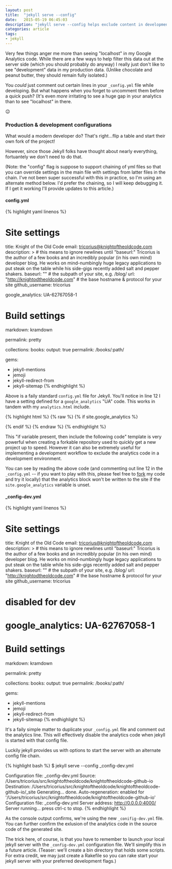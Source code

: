 ```yaml
---
layout: post
title:  "jekyll serve --config"
date:   2015-05-19 06:45:03
description: "jekyll serve --config helps exclude content in development"
categories: article
tags:
- jekyll
---
```


Very few things anger me more than seeing "localhost" in my Google Analytics code. While there are a few ways to help filter this data out at the server side (which you should probably do anyway) I really just don't like to see "development" data in my production data. (Unlike chocolate and peanut butter, they should remain fully isolated.)

You *could* just comment out certain lines in your `_config.yml` file while developing. But what happens when you forget to uncomment them before a quick push? (It's even *more* irritating to see a huge gap in your analytics than to see "localhost" in there. 

:wink:

### Production & development configurations

What would a modern developer do? That's right...flip a table and start their own fork of the project!

However, since those Jekyll folks have thought about nearly everything, fortuantely we don't need to do that.

(Note: the "config" flag is suppose to support chaining of yml files so that you can override settings in the main file with settings from latter files in the chain. I've not been super successful with this in practice, so I'm using an alternate method below. I'd prefer the chaining, so I will keep debugging it. If I get it working I'll provide updates to this article.)

#### config.yml

{% highlight yaml linenos %}
# Site settings
title: Knight of the Old Code
email: tricorius@knightoftheoldcode.com
description: > # this means to ignore newlines until "baseurl:"
  Tricorius is the author of a few books and an incredibly popular (in his own mind) 
  developer blog. He works on mind-numbingly huge legacy applications to put steak on
  the table while his side-gigs recently added salt and pepper shakers.
baseurl: "" # the subpath of your site, e.g. /blog/
url: "http://knightodtheoldcode.com" # the base hostname & protocol for your site
github_username:  tricorius

google_analytics: UA-62767058-1

# Build settings
markdown: kramdown

permalink: pretty

collections:
  books:
    output: true
    permalink: /books/:path/
    
gems:
- jekyll-mentions
- jemoji
- jekyll-redirect-from
- jekyll-sitemap
{% endhighlight %}

Above is a faily standard `config.yml` file for Jekyll. You'll notice in line 12 I have a setting defined for a `google_analytics` "UA" code. This works in tandem with my `analytics.html` include.

{% highlight html %}
{% raw %}
{% if site.google_analytics %}
<!-- Google Analytics: change site.google_analytics in _config.yml to be your site's ID. -->
<script>
    (function(b,o,i,l,e,r){b.GoogleAnalyticsObject=l;b[l]||(b[l]=
    function(){(b[l].q=b[l].q||[]).push(arguments)});b[l].l=+new Date;
    e=o.createElement(i);r=o.getElementsByTagName(i)[0];
    e.src='//www.google-analytics.com/analytics.js';
    r.parentNode.insertBefore(e,r)}(window,document,'script','ga'));
    ga('create','{{ site.google_analytics }}');ga('send','pageview');
</script>
{% endif %}
{% endraw %}
{% endhighlight %}

This "if variable present, then include the following code" template is very powerful when creating a forkable repository used to quickly get a new project up to speed. However it can also be extremely useful for implementing a development workflow to exclude the analytics code in a development environment.

You can see by reading the above code (and commenting out line 12 in the `_config.yml` -- if you want to play with this, please feel free to [fork](https://github.com/knightoftheoldcode/knightoftheoldcode.github.io) my code and try it locally) that the analytics block won't be written to the site if the `site.google_analytics` variable is unset.

#### _config-dev.yml

{% highlight yaml linenos %}
# Site settings
title: Knight of the Old Code
email: tricorius@knightoftheoldcode.com
description: > # this means to ignore newlines until "baseurl:"
  Tricorius is the author of a few books and an incredibly popular (in his own mind) 
  developer blog. He works on mind-numbingly huge legacy applications to put steak on
  the table while his side-gigs recently added salt and pepper shakers.
baseurl: "" # the subpath of your site, e.g. /blog/
url: "http://knightodtheoldcode.com" # the base hostname & protocol for your site
github_username:  tricorius

# disabled for dev
# google_analytics: UA-62767058-1

# Build settings
markdown: kramdown

permalink: pretty

collections:
  books:
    output: true
    permalink: /books/:path/
    
gems:
- jekyll-mentions
- jemoji
- jekyll-redirect-from
- jekyll-sitemap
{% endhighlight %}

It's a faily simple matter to duplicate your `_config.yml` file and comment out the analytics line. This will effectively disable the analytics code when jekyll is started with that config file.

Luckily jekyll provides us with options to start the server with an alternate config file chain.

{% highlight bash %}
$ jekyll serve --config _config-dev.yml

Configuration file: _config-dev.yml
            Source: /Users/tricorius/src/knightoftheoldcode/knightoftheoldcode-github-io
       Destination: /Users/tricorius/src/knightoftheoldcode/knightoftheoldcode-github-io/_site
      Generating...
                    done.
 Auto-regeneration: enabled for '/Users/tricorius/src/knightoftheoldcode/knightoftheoldcode-github-io'
Configuration file: _config-dev.yml
    Server address: http://0.0.0.0:4000/
  Server running... press ctrl-c to stop.
{% endhighlight %}

As the console output confirms, we're using the new `_conifig-dev.yml` file. You can further confirm the exlusion of the analytics code in the source code of the generated site.

The trick here, of course, is that you have to remember to launch your local jekyll server with the `_config-dev.yml` configuration file. We'll simplify this in a future article. (Teaser: we'll create a bin directory that holds some scripts. For extra credit, we may just create a Rakefile so you can rake start your jekyll server with your preferred development flags.)